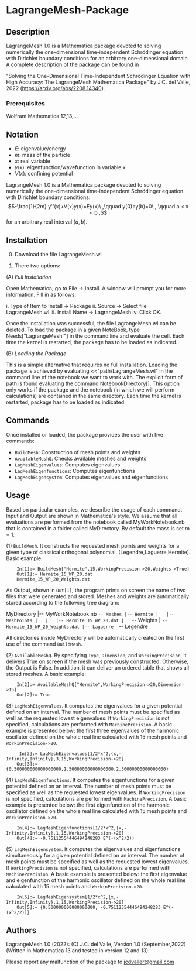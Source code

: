 # LagrangeMesh-Package

## Description
LagrangeMesh 1.0 is a Mathematica package devoted to solving numerically the one-dimensional time-independent Schrödinger equation with Dirichlet boundary conditions for an arbitrary one-dimensional domain.
A complete description of the package can be found in

"Solving the One-Dimensional Time-Independent Schrödinger Equation with 
      High Accuracy: The LagrangeMesh Mathematica Package"
                    by J.C. del Valle, 2022
                     (https://arxiv.org/abs/2208.14340).

             
### Prerequisites
Wolfram Mathematica 12,13,...

## Notation

   * $E$: eigenvalue/energy
   * $m$: mass of the particle
   * $x$: real variable
* $y(x)$: eigenfunction/wavefunction in variable x
* $V(x)$: confining potential




LagrangeMesh 1.0 is a Mathematica package devoted to solving numerically 
the one-dimensional time-independent Schrödinger equation with Dirichlet
boundary conditions:
     $$-\frac{1}{2m} y''(x)+V(x)y(x)=Ey(x)\ ,\qquad  y(0)=y(b)=0\  , \qquad      a < x < b ,$$
for an arbitrary real interval $(a,b)$. 


## Installation

0. Download the file LagrangeMesh.wl

1. There two options: 

(A) *Full Installation* 

Open Mathematica, go to File -> Install.
   A window will prompt you for more information. Fill in as follows:

  i. Type of Item to Install -> Package
 ii. Source -> Select file LagrangeMesh.wl 
iii. Install Name -> LagrangeMesh
 iv. Click OK.

Once the installation was successful, the file LagrangeMesh.wl can be
deleted. To load the package in a given NoteBook, type Needs["LagrangeMesh`"] 
in the command line and evaluate the cell. Each time the kernel is restarted, 
the package has to be loaded as indicated.


(B) *Loading the Package*

This is a simple alternative that requires no
   full installation. Loading the package is achieved by evaluating
   <<"path/LagrangeMesh.wl" in the command line of the notebook
   we want to work with. The explicit form of path is found evaluating
   the command NotebookDirectory[]. This option only works if the package
   and the notebook (in which we will perform calculations) are contained
   in the same directory. Each time the kernel is restarted, package has to be
   loaded as indicated.


## Commands

 Once installed or loaded, the package provides the user with five commands:



* `BuildMesh`: Construction of mesh points and weights            
* `AvailableMeshQ`: Checks available meshes and weights
* `LagMeshEigenvalues`: Computes eigenvalues
* `LagMeshEigenfunctions`: Computes eigenfunctions
* `LagMeshEigensystem`: Computes eigenvalues and eigenfunctions



## Usage

Based on particular examples, we describe the usage of each command. Input and Output
are shown in Mathematica's style. We assume that all evaluations are performed from the
notebook called MyWorkNotebook.nb that is contained in a folder called MyDirectory. By
default the mass is set m = 1.


(1) `BuildMesh`. It constructs the requested mesh points and weights for a given type 
               of classical orthogonal polynomial. (Legendre,Laguerre,Hermite).
               Basic example: 
              
        In[1]:= BuildMesh["Hermite",15,WorkingPrecision->20,Weights->True]
        Out[1]:= Hermite_15_WP_20.dat
        Hermite_15_WP_20_Weights.dat
                
As Output, shown in `Out[1]`, the program prints on screen the name of
two files that were generated and stored. Meshes and weights are 
automatically stored according to the following tree diagram:

 MyDirectory
 |-- MyWorkNotebook.nb
 `-- Meshes
     |-- Hermite
     |   |-- MeshPoints
     |   |   |-- Hermite_15_WP_20.dat
     |   `-- Weights
     |       `-- Hermite_15_WP_20_Weights.dat
     |-- Laguerre 
     `-- Legendre

All directories inside MyDirectory will be automatically created on the first use
of the command `BuildMesh`.       


(2) `AvailableMeshQ`. By specifying `Type`, `Dimension`, and `WorkingPrecision`, it delivers True on 
                    screen if the mesh was previously constructed. Otherwise, the Output
                    is False. In addition, it can deliver an ordered table that shows
                    all stored meshes. A basic example:

        In[2]:= AvailableMeshQ["Hermite",WorkingPrecision->20,Dimension->15]
        Out[2]:= True
                                 



(3) `LagMeshEigenvalues`. It computes the eigenvalues for a given potential defined on
                        an interval. The number of mesh points must be specified as 
                        well as the requested lowest eigenvalues. If `WorkingPrecision`
                        is not specified, calculations are performed with `MachinePrecision`.
                        A basic example is presented below: the first three eigenvalues
                        of the harmonic oscillator defined on the whole real line
                        calculated with 15 mesh points and `WorkinPrecision->20`.

         In[3]:= LagMeshEigenvalues[1/2*x^2,{x,-Infinity,Infinity},3,15,WorkingPrecision->20]
        Out[3]:= {0.500000000000000000,1.50000000000000000,2.50000000000000000}
          
 

(4) `LagMeshEigenfunctions`. It computes the eigenfunctions for a given potential defined on
                           an interval. The number of mesh points must be specified as 
                           well as the requested lowest eigenvalues. If `WorkingPrecision`
                           is not specified, calculations are performed with `MachinePrecision`.
                           A basic example is presented below: the first eigenfunction 
                           of the harmonic oscillator defined on the whole real line
                           calculated with 15 mesh points and `WorkinPrecision->20`.

        In[4]:= LagMeshEigenfunctions[1/2*x^2,{x,-Infinity,Infinity},1,15,WorkingPrecision->20]
        Out[4]:= -0.75112554446494248283 E^(-(x^2/2))

(5) `LagMeshEigensystem`. It computes the eigenvalues and eigenfunctions simultaneously 
                        for a given potential defined on an interval. The number of mesh
                        points must be specified as well as the requested lowest eigenvalues.
                        If `WorkingPrecision` is not specified, calculations are performed with
                        `MachinePrecision`. A basic example is presented below: the first
                        eigenvalue and eigenfunction of the harmonic oscillator defined
                        on the whole real line calculated with 15 mesh points and
                        `WorkinPrecision->20`.

        In[5]:= LagMeshEigensystem[1/2*x^2,{x,-Infinity,Infinity},1,15,WorkingPrecision->20]
        Out[5]:= {0.500000000000000000, -0.75112554446494248283 E^(-(x^2/2))}





## Authors
LagrangeMesh 1.0 (2022):
(C) J.C. del Valle, Version 1.0 (September,2022)  
(Written in Mathematica 13 and tested in version 12 and 13)

Please report any malfunction of the package to jcdvaller@gmail.com
